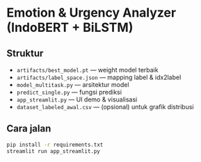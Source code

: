 # Emotion & Urgency Analyzer (IndoBERT + BiLSTM)

## Struktur
- `artifacts/best_model.pt` — weight model terbaik
- `artifacts/label_space.json` — mapping label & idx2label
- `model_multitask.py` — arsitektur model
- `predict_single.py` — fungsi prediksi
- `app_streamlit.py` — UI demo & visualisasi
- `dataset_labeled_awal.csv` — (opsional) untuk grafik distribusi

## Cara jalan
```bash
pip install -r requirements.txt
streamlit run app_streamlit.py
